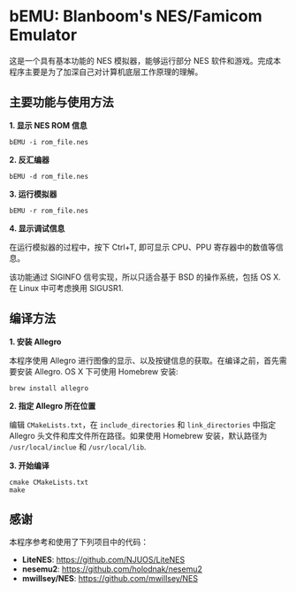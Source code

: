 # bEMU: Blanboom's NES/Famicom Emulator

这是一个具有基本功能的 NES 模拟器，能够运行部分 NES 软件和游戏。完成本程序主要是为了加深自己对计算机底层工作原理的理解。

## 主要功能与使用方法

**1\. 显示 NES ROM 信息**

```
bEMU -i rom_file.nes
```

**2\. 反汇编器**

```
bEMU -d rom_file.nes
```

**3\. 运行模拟器**

```
bEMU -r rom_file.nes
```

**4\. 显示调试信息**

在运行模拟器的过程中，按下 Ctrl+T, 即可显示 CPU、PPU 寄存器中的数值等信息。

该功能通过 SIGINFO 信号实现，所以只适合基于 BSD 的操作系统，包括 OS X. 在 Linux 中可考虑换用 SIGUSR1.

## 编译方法

**1\. 安装 Allegro**

本程序使用 Allegro 进行图像的显示、以及按键信息的获取。在编译之前，首先需要安装 Allegro. OS X 下可使用 Homebrew 安装:

```
brew install allegro
```

**2\. 指定 Allegro 所在位置**

编辑 `CMakeLists.txt`，在 `include_directories` 和 `link_directories` 中指定 Allegro 头文件和库文件所在路径。如果使用 Homebrew 安装，默认路径为 `/usr/local/inclue` 和 `/usr/local/lib`.

**3\. 开始编译**

```
cmake CMakeLists.txt
make
```

## 感谢

本程序参考和使用了下列项目中的代码：

- **LiteNES**: https://github.com/NJUOS/LiteNES
- **nesemu2**: https://github.com/holodnak/nesemu2
- **mwillsey/NES**: https://github.com/mwillsey/NES
